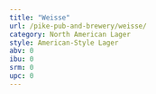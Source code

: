 ```yaml
---
title: "Weisse"
url: /pike-pub-and-brewery/weisse/
category: North American Lager
style: American-Style Lager
abv: 0
ibu: 0
srm: 0
upc: 0
---
```


